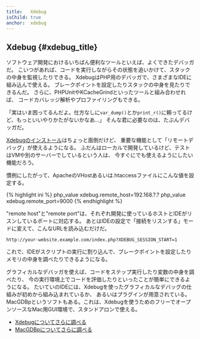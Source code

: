 ```yaml
---
title:   Xdebug
isChild: true
anchor:  xdebug
---
```


## Xdebug {#xdebug_title}

ソフトウェア開発におけるいちばん便利なツールといえば、よくできたデバッガだ。
こいつがあれば、コードを実行しながらその状態を追いかけて、スタックの中身を監視したりできる。
XdebugはPHP用のデバッガで、さまざまなIDEに組み込んで使える。
ブレークポイントを設定したりスタックの中身を見たりできるんだ。
さらに、PHPUnitやKCacheGrindといったツールと組み合わせれば、
コードカバレッジ解析やプロファイリングもできる。

「実はいま困ってるんだよ。仕方なしに`var_dump()`とか`print_r()`に頼ってるけど、もっといいやりかたがないかなあ…」
そんな君に必要なのは、たぶんデバッガだ。

[Xdebugのインストール][xdebug-install]はちょっと面倒だけど、
重要な機能として「リモートデバッグ」が使えるようになる。
ふだんはローカルで開発しているけど、テストはVMや別のサーバーでしているという人は、
今すぐにでも使えるようにしたい機能だろう。

慣例にしたがって、ApacheのVHostあるいは.htaccessファイルにこんな値を設定する。

{% highlight ini %}
php_value xdebug.remote_host=192.168.?.?
php_value xdebug.remote_port=9000
{% endhighlight %}

"remote host"と"remote port"は、それぞれ開発に使っているホストとIDEがリスンしているポートに対応する。
あとはIDEの設定で「接続をリスンする」モードに変えて、こんなURLを読み込むだけだ。

    http://your-website.example.com/index.php?XDEBUG_SESSION_START=1

これで、IDEがスクリプトの実行に割り込んで、ブレークポイントを設定したり
メモリの中身を調べたりできるようになる。

グラフィカルなデバッガを使えば、コードをステップ実行したり変数の中身を調べたり、
今の実行環境上でコードを評価したりといったことが簡単にできるようになる。
たいていのIDEには、Xdebugを使ったグラフィカルなデバッグの仕組みが初めから組み込まれているか、
あるいはプラグインが用意されている。
MacGDBpというソフトもある。これは、Xdebugを使うためのフリーでオープンソースなMac用GUI環境で、スタンドアロンで使える。

 * [Xdebugについてさらに調べる][xdebug-docs]
 * [MacGDBpについてさらに調べる][macgdbp-install]


[xdebug-install]: http://xdebug.org/docs/install
[xdebug-docs]: http://xdebug.org/docs/
[macgdbp-install]: http://www.bluestatic.org/software/macgdbp/
